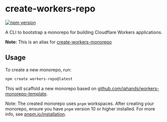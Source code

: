 # create-workers-repo

[![npm version](https://badge.fury.io/js/create-workers-repo.svg)](https://badge.fury.io/js/create-workers-repo)

A CLI to bootstrap a monorepo for building Cloudflare Workers applications.

**Note:** This is an alias for [create-workers-monorepo](https://npmjs.org/package/create-workers-monorepo)

## Usage

To create a new monorepo, run:

```bash
npm create workers-repo@latest
```

This will scaffold a new monorepo based on [github.com/jahands/workers-monorepo-template](https://github.com/jahands/workers-monorepo-template).

Note: The created monorepo uses `pnpm` workspaces. After creating your monorepo, ensure you have `pnpm` version 10 or higher installed.
For more info, see [pnpm.io/installation](https://pnpm.io/installation).

